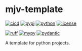 # mjv-template

[![cicd](https://github.com/mjvogelsong/python-template/actions/workflows/cicd.yaml/badge.svg)](https://github.com/mjvogelsong/python-template/actions)
[![pypi](https://img.shields.io/pypi/v/mjv-template.svg)](https://pypi.org/project/mjv-template/)
[![python](https://img.shields.io/pypi/pyversions/mjv-template.svg)](https://pypi.org/project/mjv-template/)
[![license](https://img.shields.io/pypi/l/mjv-template.svg)](https://pypi.org/project/mjv-template/)

[![ruff](https://img.shields.io/endpoint?url=https://raw.githubusercontent.com/astral-sh/ruff/main/assets/badge/v2.json)](https://github.com/astral-sh/ruff)
[![mypy](https://www.mypy-lang.org/static/mypy_badge.svg)](http://mypy-lang.org/)
[![pydantic](https://img.shields.io/endpoint?url=https://raw.githubusercontent.com/pydantic/pydantic/main/docs/badge/v2.json)](https://pydantic.dev)

A template for python projects.
